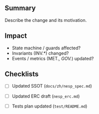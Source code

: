 ## Summary

Describe the change and its motivation.

## Impact

- State machine / guards affected?
- Invariants (INV.*) changed?
- Events / metrics (MET.*, GOV.*) updated?

## Checklists

- [ ] Updated SSOT (`docs/zh/nesp_spec.md`)
- [ ] Updated ERC draft (`nesp_erc.md`)
- [ ] Tests plan updated (`test/README.md`)

